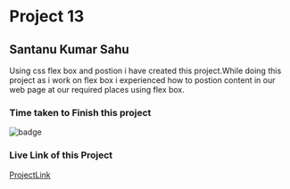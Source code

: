 # Project 13

## Santanu Kumar Sahu

Using css flex box and postion i have created this project.While doing this project as i work on flex box i experienced how to postion content in our web page at our required places using flex box.

### Time taken to Finish this project
![badge](https://img.shields.io/badge/Time%20Taken-4%20hr%2030%20min-brightgreen)

### Live Link of this Project
[ProjectLink](https://fsjswdproject13.netlify.app)

